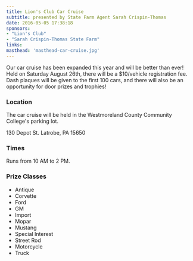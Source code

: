 ```yaml
---
title: Lion's Club Car Cruise
subtitle: presented by State Farm Agent Sarah Crispin-Thomas
date: 2016-05-05 17:38:18
sponsors:
- "Lion's Club"
- "Sarah Crispin-Thomas State Farm"
links:
masthead: 'masthead-car-cruise.jpg'
---
```

Our car cruise has been expanded this year and will be better than ever! Held on Saturday August 26th, there will be a $10/vehicle registration fee. Dash plaques will be given to the first 100 cars, and there will also be an opportunity for door prizes and trophies!

### Location

The car cruise will be held in the Westmoreland County Community College's parking lot.

130 Depot St.
Latrobe, PA 15650

### Times

Runs from 10 AM to 2 PM.

### Prize Classes

+ Antique
+ Corvette
+ Ford
+ GM
+ Import
+ Mopar
+ Mustang
+ Special Interest
+ Street Rod
+ Motorcycle
+ Truck
